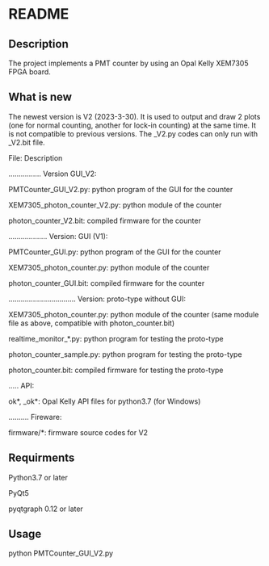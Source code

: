 README
===========
Description
-----------
The project implements a PMT counter by using an Opal Kelly XEM7305 FPGA board.

What is new
-----------
The newest version is V2 (2023-3-30). 
It is used to output and draw 2 plots (one for normal counting, another for lock-in counting) at the same time. It is not compatible to previous versions. The _V2.py codes can only run with _V2.bit file.


File:						Description

................
Version GUI_V2:

PMTCounter_GUI_V2.py:			python program of the GUI for the counter

XEM7305_photon_counter_V2.py:	python module of the counter

photon_counter_V2.bit:			compiled firmware for the counter

...................
Version: GUI (V1):

PMTCounter_GUI.py:			python program of the GUI for the counter

XEM7305_photon_counter.py:	python module of the counter

photon_counter_GUI.bit:		compiled firmware for the counter

.................................
Version: proto-type without GUI:

XEM7305_photon_counter.py:	python module of the counter (same module file as above, compatible with photon_counter.bit)

realtime_monitor_*.py:		python program for testing the proto-type

photon_counter_sample.py:	python program for testing the proto-type

photon_counter.bit:			compiled firmware for testing the proto-type

.....
API:

ok*, _ok*:					Opal Kelly API files for python3.7 (for Windows)

..........
Fireware:

firmware/*:					firmware source codes for V2


Requirments
-----------
Python3.7 or later

PyQt5

pyqtgraph 0.12 or later



Usage
-----
python PMTCounter_GUI_V2.py
